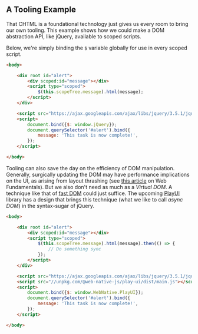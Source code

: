 ## A Tooling Example

That CHTML is a foundational technology just gives us every room to bring our own tooling. This example shows how we could make a DOM abstraction API, like jQuery, available to scoped scripts.

Below, we're simply binding the `$` variable globally for use in every scoped script.

```html
<body>

    <div root id="alert">
        <div scoped:id="message"></div>
        <script type="scoped">
            $(this.scopeTree.message).html(message);
        </script>
    </div>

    <script src="https://ajax.googleapis.com/ajax/libs/jquery/3.5.1/jquery.min.js"></script>
    <script>
        document.bind({$: window.jQuery});
        document.querySelector('#alert').bind({
            message: 'This task is now complete!',
        });
    </script>

</body>
```

Tooling can also save the day on the efficiency of DOM manipulation. Generally, surgically updating the DOM may have performance implications on the UI, as arising from layout thrashing (see [this article](https://developers.google.com/web/fundamentals/performance/rendering/avoid-large-complex-layouts-and-layout-thrashing) on Web Fundamentals). But we also don't need as much as a *Virtual DOM*. A technique like that of [fast DOM](https://github.com/wilsonpage/fastdom) could just suffice. The upcoming [PlayUI](https://docs.web-native.dev/play-ui) library has a design that brings this technique (what we like to call *async DOM*) in the syntax-sugar of jQuery.

```html
<body>

    <div root id="alert">
        <div scoped:id="message"></div>
        <script type="scoped">
            $(this.scopeTree.message).html(message).then(() => {
                // Do something sync
            });
        </script>
    </div>

    <script src="https://ajax.googleapis.com/ajax/libs/jquery/3.5.1/jquery.min.js"></script>
    <script src="//unpkg.com/@web-native-js/play-ui/dist/main.js"></script>
    <script>
        document.bind({$: window.WebNative.PlayUI});
        document.querySelector('#alert').bind({
            message: 'This task is now complete!',
        });
    </script>

</body>
```